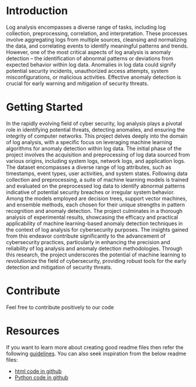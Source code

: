 # Introduction 
Log analysis encompasses a diverse range of tasks, including log collection, preprocessing, correlation, and interpretation. These processes involve aggregating logs from multiple sources, cleansing and normalizing the data, and correlating events to identify meaningful patterns and trends. However, one of the most critical aspects of log analysis is anomaly detection – the identification of abnormal patterns or deviations from expected behavior within log data. Anomalies in log data could signify potential security incidents, unauthorized access attempts, system misconfigurations, or malicious activities. Effective anomaly detection is crucial for early warning and mitigation of security threats.

# Getting Started
In the rapidly evolving field of cyber security, log analysis plays a pivotal role in identifying potential threats, detecting anomalies, and ensuring the integrity of computer networks. This project delves deeply into the domain of log analysis, with a specific focus on leveraging machine learning algorithms for anomaly detection within log data. 
The initial phase of the project involves the acquisition and preprocessing of log data sourced from various origins, including system logs, network logs, and application logs. The dataset encompasses a diverse range of log attributes, such as timestamps, event types, user activities, and system states.
Following data collection and preprocessing, a suite of machine learning models is trained and evaluated on the preprocessed log data to identify abnormal patterns indicative of potential security breaches or irregular system behavior. 
Among the models employed are decision trees, support vector machines, and ensemble methods, each chosen for their unique strengths in pattern recognition and anomaly detection.
 The project culminates in a thorough analysis of experimental results, showcasing the efficacy and practical applicability of machine learning-based anomaly detection techniques in the context of log analysis for cybersecurity purposes. The insights gained from this endeavor contribute significantly to the advancement of cybersecurity practices, particularly in enhancing the precision and reliability of log analysis and anomaly detection methodologies. 
Through this research, the project underscores the potential of machine learning to revolutionize the field of cybersecurity, providing robust tools for the early detection and mitigation of security threats. 

# Contribute
Feel free to contribute positively to our code 

 # Resources
If you want to learn more about creating good readme files then refer the following [guidelines](https://docs.microsoft.com/en-us/azure/devops/repos/git/create-a-readme?view=azure-devops). You can also seek inspiration from the below readme files:
- [html code in github](https://github.com/reem1226/Security-Log-Analysis.-/blob/main/index.html)
- [Python code in github](https://github.com/reem1226/Security-Log-Analysis.-/blob/main/train_model%20(2).ipynb)
